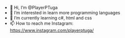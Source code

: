 - 👋 Hi, I’m @PlayerPTuga
- 👀 I’m interested in learn more programming languages
- 🌱 I’m currently learning c#, html and css
- 📫 How to reach me Instagram: https://www.instagram.com/playerptuga/

<!---
PlayerPTuga/PlayerPTuga is a ✨ special ✨ repository because its `README.md` (this file) appears on your GitHub profile.
You can click the Preview link to take a look at your changes.
--->

